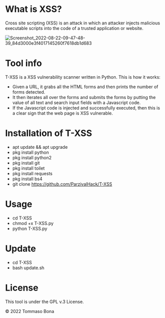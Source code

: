# What is XSS?
Cross site scripting (XSS) is an attack in which an attacker injects malicious executable scripts into the code of a trusted application or website. 

![Screenshot_2022-08-22-09-47-48-39_84d3000e3f4017145260f7618db1d683](https://user-images.githubusercontent.com/82817793/185867955-e8b0a53c-f017-4e01-b0a3-a7113faae6c2.jpg)


# Tool info
T-XSS is a XSS vulnerability scanner written in Python.
This is how it works:
* Given a URL, it grabs all the HTML forms and then prints the number of forms detected.
* It then iterates all over the forms and submits the forms by putting the value of all text and search input fields with a Javascript code.
* If the Javascript code is injected and successfully executed, then this is a clear sign that the web page is XSS vulnerable.

# Installation of T-XSS
* apt update && apt upgrade
* pkg install python
* pkg install python2
* pkg install git
* pkg install toilet
* pkg install requests
* pkg install bs4
* git clone https://github.com/ParzivalHack/T-XSS

# Usage
* cd T-XSS
* chmod +x T-XSS.py
* python T-XSS.py

# Update
* cd T-XSS
* bash update.sh

# License
This tool is under the GPL v.3 License.

© 2022 Tommaso Bona

